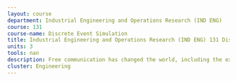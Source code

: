 ```yaml
---
layout: course 
department: Industrial Engineering and Operations Research (IND ENG)
course: 131
course-name: Discrete Event Simulation
title: Industrial Engineering and Operations Research (IND ENG) 131 Discrete Event Simulation
units: 3
tools: nan
description: Free communication has changed the world, including the expectations and work and play. The class begins with the two data revolutions--the first about passively collected clicks on the web, the second about actively contributed data, as platforms like Facebook empower individuals to contribute a variety of quantitative and qualitative data (transactions, social relations, attention gestures, intention, location, and more.) With active student participation, we explore the far-reaching implications of the consumer data revolution for individuals, communities, business, and society.
cluster: Engineering
---
```

